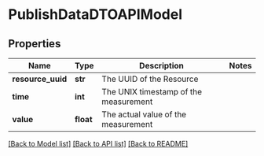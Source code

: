# PublishDataDTOAPIModel

## Properties
Name | Type | Description | Notes
------------ | ------------- | ------------- | -------------
**resource_uuid** | **str** | The UUID of the Resource | 
**time** | **int** | The UNIX timestamp of the measurement | 
**value** | **float** | The actual value of the measurement | 

[[Back to Model list]](../README.md#documentation-for-models) [[Back to API list]](../README.md#documentation-for-api-endpoints) [[Back to README]](../README.md)


